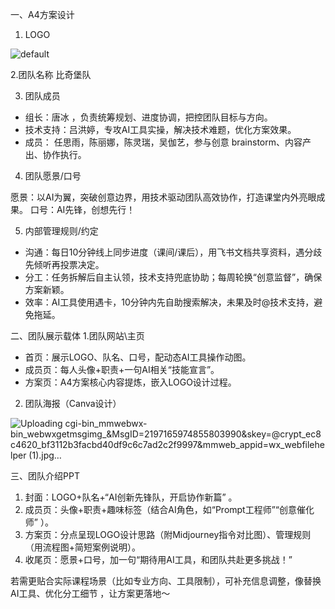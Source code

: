 一、A4方案设计

1. LOGO

![default](https://github.com/user-attachments/assets/f6cc8706-8d50-4205-82be-8e4f58a2b253)


2.团队名称
比奇堡队

3. 团队成员

- 组长：唐冰 ，负责统筹规划、进度协调，把控团队目标与方向。
- 技术支持：吕洪婷，专攻AI工具实操，解决技术难题，优化方案效果。
- 成员： 任思雨，陈丽娜，陈灵瑞，吴伽艺，参与创意 brainstorm、内容产出、协作执行。

4. 团队愿景/口号

愿景：以AI为翼，突破创意边界，用技术驱动团队高效协作，打造课堂内外亮眼成果。
口号：AI先锋，创想先行！

5. 内部管理规则/约定

- 沟通：每日10分钟线上同步进度（课间/课后），用飞书文档共享资料，遇分歧先倾听再投票决定。
- 分工：任务拆解后自主认领，技术支持兜底协助；每周轮换“创意监督”，确保方案新颖。
- 效率：AI工具使用遇卡，10分钟内先自助搜索解决，未果及时@技术支持，避免拖延。

二、团队展示载体
1.团队网站\主页
- 首页：展示LOGO、队名、口号，配动态AI工具操作动图。
- 成员页：每人头像+职责+一句AI相关“技能宣言”。
- 方案页：A4方案核心内容提炼，嵌入LOGO设计过程。

2. 团队海报（Canva设计）

![Uploading _cgi-bin_mmwebwx-bin_webwxgetmsgimg__&MsgID=2197165974855803990&skey=@crypt_ec8c4620_bf3112b3facbd40df9c6c7ad2c2f9997&mmweb_appid=wx_webfilehelper (1).jpg…]()


三、团队介绍PPT

1. 封面：LOGO+队名+“AI创新先锋队，开启协作新篇” 。
2. 成员页：头像+职责+趣味标签（结合AI角色，如“Prompt工程师”“创意催化师” ）。
3. 方案页：分点呈现LOGO设计思路（附Midjourney指令对比图）、管理规则（用流程图+简短案例说明）。
4. 收尾页：愿景+口号，加一句“期待用AI工具，和团队共赴更多挑战！”

若需更贴合实际课程场景（比如专业方向、工具限制），可补充信息调整，像替换AI工具、优化分工细节 ，让方案更落地～
